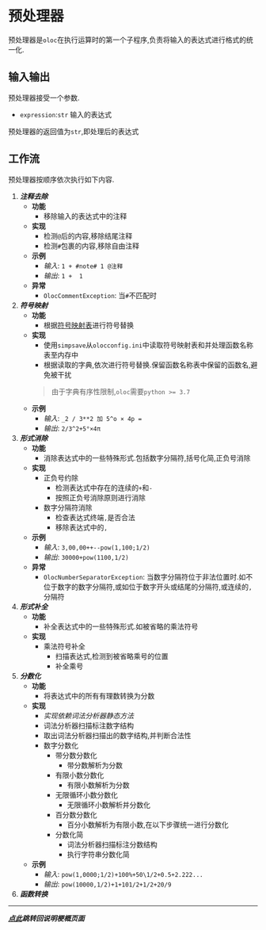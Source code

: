 # 预处理器  

预处理器是`oloc`在执行运算时的第一个子程序,负责将输入的表达式进行格式的统一化.  

## 输入输出  

预处理器接受一个参数.  

- `expression`:`str` 输入的表达式  

预处理器的返回值为`str`,即处理后的表达式  

## 工作流  

预处理器按顺序依次执行如下内容.  

1. ***注释去除***  
   - **功能**  
      - 移除输入的表达式中的注释  
   - **实现**  
      - 检测`@`后的内容,移除结尾注释  
      - 检测`#`包裹的内容,移除自由注释  
   - **示例**  
      - *输入*: `1 + #note# 1 @注释`  
      - *输出*: `1 +  1`
   - **异常**  
      - `OlocCommentException`: 当`#`不匹配时  
2. ***符号映射***  
   - **功能**  
      - 根据[符号映射表](../数据/符号映射表.md)进行符号替换  
   - **实现**  
      - 使用`simpsave`从`olocconfig.ini`中读取符号映射表和并处理函数名称表至内存中  
      - 根据读取的字典,依次进行符号替换.保留函数名称表中保留的函数名,避免被干扰  
      > 由于字典有序性限制,`oloc`需要`python >= 3.7` 
   - **示例**  
      - *输入*: `_2 / 3**2 加 5^o × 4p =`  
      - *输出*: `2/3^2+5°×4π`
3. ***形式消除***  
    - **功能**  
      - 消除表达式中的一些特殊形式.包括数字分隔符,括号化简,正负号消除  
    - **实现**  
      - 正负号约除  
        - 检测表达式中存在的连续的`+`和`-`  
        - 按照正负号消除原则进行消除  
      - 数字分隔符消除  
        - 检查表达式终端`,`是否合法   
        - 移除表达式中的`,`  
    - **示例**  
      - *输入*: `3,00,00++--pow(1,100;1/2)`  
      - *输出*: `30000+pow(1100,1/2)`  
    - **异常**  
      - `OlocNumberSeparatorException`: 当数字分隔符位于非法位置时.如不位于数字的数字分隔符,或如位于数字开头或结尾的分隔符,或连续的`,`分隔符  
4. ***形式补全***  
    - **功能**  
      - 补全表达式中的一些特殊形式.如被省略的乘法符号  
    - **实现**  
      - 乘法符号补全  
        - 扫描表达式,检测到被省略乘号的位置  
        - 补全乘号  
5. ***分数化***  
   - **功能**  
      - 将表达式中的所有有理数转换为分数  
   - **实现**
      - *实现依赖词法分析器静态方法*  
      - 词法分析器扫描标注数字结构
      - 取出词法分析器扫描出的数字结构,并判断合法性  
      - 数字分数化
        - 带分数分数化  
            - 带分数解析为分数  
        - 有限小数分数化  
            - 有限小数解析为分数  
        - 无限循环小数分数化  
            - 无限循环小数解析并分数化  
        - 百分数分数化  
            - 百分小数解析为有限小数,在以下步骤统一进行分数化  
        - 分数化简  
            - 词法分析器扫描标注分数结构  
            - 执行字符串分数化简  
   - **示例**  
      - *输入*: `pow(1,0000;1/2)+100%+50\1/2+0.5+2.222...`  
      - *输出*: `pow(10000,1/2)+1+101/2+1/2+20/9`  
6. ***函数转换***  

---
***[点此](../项目说明梗概.md)跳转回说明梗概页面***  
